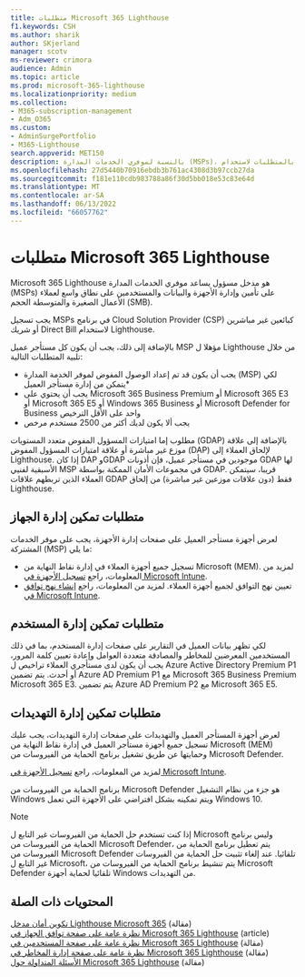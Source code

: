 ```yaml
---
title: متطلبات Microsoft 365 Lighthouse
f1.keywords: CSH
ms.author: sharik
author: SKjerland
manager: scotv
ms-reviewer: crimora
audience: Admin
ms.topic: article
ms.prod: microsoft-365-lighthouse
ms.localizationpriority: medium
ms.collection:
- M365-subscription-management
- Adm_O365
ms.custom:
- AdminSurgePortfolio
- M365-Lighthouse
search.appverid: MET150
description: بالنسبة لموفري الخدمات المدارة (MSPs)، احصل على قائمة بالمتطلبات لاستخدام Microsoft 365 Lighthouse.
ms.openlocfilehash: 27d5440b70916ebdb3b761ac4308d3b97ccb27da
ms.sourcegitcommit: f181e110cdb983788a86f30d5bb018e53c83e64d
ms.translationtype: MT
ms.contentlocale: ar-SA
ms.lasthandoff: 06/13/2022
ms.locfileid: "66057762"
---
```

# <a name="requirements-for-microsoft-365-lighthouse"></a>متطلبات Microsoft 365 Lighthouse

Microsoft 365 Lighthouse هو مدخل مسؤول يساعد موفري الخدمات المدارة (MSPs) على تأمين وإدارة الأجهزة والبيانات والمستخدمين على نطاق واسع لعملاء الأعمال الصغيرة والمتوسطة الحجم (SMB).

يجب تسجيل MSPs في برنامج Cloud Solution Provider (CSP) كبائعين غير مباشرين أو شريك Direct Bill لاستخدام Lighthouse.

بالإضافة إلى ذلك، يجب أن يكون كل مستأجر عميل MSP مؤهلا ل Lighthouse من خلال تلبية المتطلبات التالية:

- يجب أن يكون قد تم إعداد الوصول المفوض لموفر الخدمة المدارة (MSP) لكي يتمكن من إدارة مستأجر العميل*
- يجب أن يحتوي على Microsoft 365 Business Premium أو Microsoft 365 E3 أو Microsoft 365 E5 أو Windows 365 Business أو Microsoft Defender for Business واحد على الأقل الترخيص
- يجب ألا يكون لديك أكثر من 2500 مستخدم مرخص

مطلوب إما امتيازات المسؤول المفوض متعدد المستويات (GDAP) بالإضافة إلى علاقة موزع غير مباشرة أو علاقة امتيازات المسؤول المفوض (DAP) لإلحاق العملاء إلى Lighthouse. إذا كان DAP وGDAP موجودين في مستأجر عميل، فإن أذونات GDAP لها الأسبقية لفنيي MSP في مجموعات الأمان الممكنة بواسطة GDAP. قريبا، سيتمكن العملاء الذين تربطهم علاقات GDAP فقط (دون علاقات موزعين غير مباشرة) من إلحاق Lighthouse.

## <a name="requirements-for-enabling-device-management"></a>متطلبات تمكين إدارة الجهاز

لعرض أجهزة مستأجر العميل على صفحات إدارة الأجهزة، يجب على موفر الخدمات المشتركة (MSP) ما يلي:

- تسجيل جميع أجهزة العملاء في إدارة نقاط النهاية من Microsoft (MEM). لمزيد من المعلومات، راجع [تسجيل الأجهزة في Microsoft Intune](/mem/intune/enrollment/).
- تعيين نهج التوافق لجميع أجهزة العملاء. لمزيد من المعلومات، راجع [إنشاء نهج توافق في Microsoft Intune](/mem/intune/protect/create-compliance-policy).

## <a name="requirements-for-enabling-user-management"></a>متطلبات تمكين إدارة المستخدم

لكي تظهر بيانات العميل في التقارير على صفحات إدارة المستخدم، بما في ذلك المستخدمين المعرضين للمخاطر والمصادقة متعددة العوامل وإعادة تعيين كلمة المرور، يجب أن يكون لدى مستأجري العملاء تراخيص ل Azure Active Directory Premium P1 أو أحدث. يتم تضمين Azure AD Premium P1 مع Microsoft 365 Business Premium Microsoft 365 E3. يتم تضمين Azure AD Premium P2 مع Microsoft 365 E5.

## <a name="requirements-for-enabling-threat-management"></a>متطلبات تمكين إدارة التهديدات

لعرض أجهزة المستأجر العميل والتهديدات على صفحات إدارة التهديدات، يجب عليك تسجيل جميع أجهزة مستأجر العميل في إدارة نقاط النهاية من Microsoft (MEM) وحمايتها عن طريق تشغيل برنامج الحماية من الفيروسات من Microsoft Defender.

لمزيد من المعلومات، راجع [تسجيل الأجهزة في Microsoft Intune](/mem/intune/enrollment/).

برنامج الحماية من الفيروسات من Microsoft Defender هو جزء من نظام التشغيل Windows ويتم تمكينه بشكل افتراضي على الأجهزة التي تعمل Windows 10.

> [!NOTE]
> إذا كنت تستخدم حل الحماية من الفيروسات غير التابع ل Microsoft وليس برنامج الحماية من الفيروسات من Microsoft Defender، يتم تعطيل برنامج الحماية من الفيروسات من Microsoft Defender تلقائيا. عند إلغاء تثبيت حل الحماية من الفيروسات غير التابع ل Microsoft، يتم تنشيط برنامج الحماية من الفيروسات من Microsoft Defender تلقائيا لحماية أجهزة Windows من التهديدات.

## <a name="related-content"></a>المحتويات ذات الصلة

[تكوين أمان مدخل Lighthouse Microsoft 365](m365-lighthouse-configure-portal-security.md) (مقالة)\
[نظرة عامة على صفحة توافق الجهاز في Microsoft 365 Lighthouse](m365-lighthouse-device-compliance-page-overview.md) (article)\
[نظرة عامة على صفحة المستخدمين في Microsoft 365 Lighthouse](m365-lighthouse-users-page-overview.md) (مقالة)\
[نظرة عامة على صفحة إدارة المخاطر في Microsoft 365 Lighthouse](m365-lighthouse-threat-management-page-overview.md) (مقالة)\
[الأسئلة المتداولة حول Microsoft 365 Lighthouse](m365-lighthouse-faq.yml) (مقالة)
